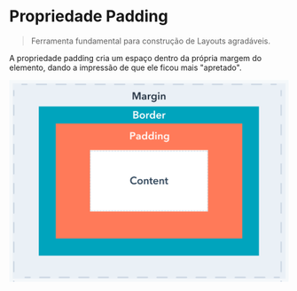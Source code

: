 # Propriedade Padding
> Ferramenta fundamental para construção de Layouts agradáveis.

A propriedade padding cria um espaço dentro da própria margem do elemento, dando a impressão de que ele ficou mais "apretado".

<div align="center">
    <img src="../box model.png" alt="Ilustração do Padding" size="80px">
<div>